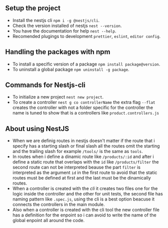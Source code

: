 ## Setup the project

- Install the nestjs cli `npm i -g @nestjs/cli`. 
- Check the version installed of nestjs `nest --version`.
- You have the documentation for help `nest --help`.
- Recomended plugings to development `prettier`, `eslint`, `editor config`.

## Handling the packages with npm

- To install a specific version of a package `npm install package@version`.
- To uninstall a global package `npm uninstall -g package`.

## Commands for Nestjs-cli

- To initialize a new project `nest new project`.
- To create a controller `nest g co controllerName` the extra flag `--flat`
  creates the controller with not a folder specific for the controller the
  name is tuned to show that is a controllers like `product.controllers.js`

## About using NestJS

- When we are definig routes in nestjs doesn't matter if the route that i
  specify has a starting slash or final slash all the routes omit the starting
  and the trailing slash for example `/tools/` is the same as `tools`.
- In routes when i define a dinamic route like `/products/:id` and after
  i define a static route that overlaps with the `id` like `/products/filter`
  the second route can not be interpreted beause the part `filter` is interpreted
  as the argument `id` in the first route to avoid that the static routes must
  be defined at first and the last must be the dinamically routes.
- When a controller is created with the _cli_ it creates two files one for the
  logic inside the controller and the other for unit tests, the second file has
  naming pattern like `.spec.js`, using the cli is a best option beacuse it
  connects the controllers in the main module.
- Also when a controller is created with the cli tool the new controller file
  has a definition for the enpoint so i can avoid to write the name of the global
  enpoint all around the code.
